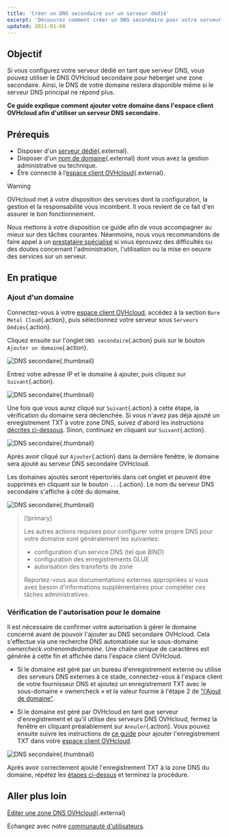 ```yaml
---
title: 'Créer un DNS secondaire sur un serveur dédié'
excerpt: 'Découvrez comment créer un DNS secondaire pour votre serveur dédié OVHcloud'
updated: 2021-01-08
---
```


## Objectif

Si vous configurez votre serveur dédié en tant que serveur DNS, vous pouvez utiliser le DNS OVHcloud secondaire pour héberger une zone secondaire. Ainsi, le DNS de votre domaine restera disponible même si le serveur DNS principal ne répond plus.

**Ce guide explique comment ajouter votre domaine dans l'espace client OVHcloud afin d'utiliser un serveur DNS secondaire.**

## Prérequis

* Disposer d'un [serveur dédié](/links/bare-metal/bare-metal){.external}.
* Disposer d'un [nom de domaine](https://www.ovh.com/fr/domaines/){.external} dont vous avez la gestion administrative ou technique.
* Être connecté à l’[espace client OVHcloud](/links/manager){.external}.

> [!warning]
>
> OVHcloud met à votre disposition des services dont la configuration, la gestion et la responsabilité vous incombent. Il vous revient de ce fait d'en assurer le bon fonctionnement.
> 
> Nous mettons à votre disposition ce guide afin de vous accompagner au mieux sur des tâches courantes. Néanmoins, nous vous recommandons de faire appel à un [prestataire spécialisé](https://partner.ovhcloud.com/fr/directory/) si vous éprouvez des difficultés ou des doutes concernant l'administration, l'utilisation ou la mise en oeuvre des services sur un serveur.
> 

## En pratique

### Ajout d'un domaine <a name="ajoutdomaine"></a>

Connectez-vous à votre [espace client OVHcloud](/links/manager), accédez à la section `Bare Metal Cloud`{.action}, puis sélectionnez votre serveur sous `Serveurs Dédiés`{.action}.

Cliquez ensuite sur  l'onglet `DNS secondaire`{.action} puis sur le bouton `Ajouter un domaine`{.action}.

![DNS secondaire](images/cp-01.png){.thumbnail}

Entrez votre adresse IP et le domaine à ajouter, puis cliquez sur `Suivant`{.action}.

![DNS secondaire](images/cp-02.png){.thumbnail}

Une fois que vous aurez cliqué sur `Suivant`{.action} à cette étape, la vérification du domaine sera déclenchée. Si vous n'avez pas déjà ajouté un enregistrement TXT à votre zone DNS, suivez d'abord les instructions [décrites ci-dessous](#verificationdomaine). Sinon, continuez en cliquant sur `Suivant`{.action}.

![DNS secondaire](images/cp-03.png){.thumbnail}

Après avoir cliqué sur `Ajouter`{.action} dans la dernière fenêtre, le domaine sera ajouté au serveur DNS secondaire OVHcloud.

Les domaines ajoutés seront répertoriés dans cet onglet et peuvent être supprimés en cliquant sur le bouton `...`{.action}. Le nom du serveur DNS secondaire s'affiche à côté du domaine.

![DNS secondaire](images/cp-05.png){.thumbnail}

> [!primary]
>
> Les autres actions requises pour configurer votre propre DNS pour votre domaine sont généralement les suivantes:
>
> - configuration d'un service DNS (tel que *BIND*)
> - configuration des enregistrements GLUE
> - autorisation des transferts de zone
>
> Reportez-vous aux documentations externes appropriées si vous avez besoin d'informations supplémentaires pour compléter ces tâches administratives.

### Vérification de l'autorisation pour le domaine <a name="verificationdomaine"></a>

Il est nécessaire de confirmer votre autorisation à gérer le domaine concerné avant de pouvoir l'ajouter au DNS secondaire OVHcloud. Cela s'effectue via une recherche DNS automatisée sur le sous-domaine *ownercheck.votrenomdedomaine*. Une chaîne unique de caractères est générée à cette fin et affichée dans l'espace client OVHcloud.

- Si le domaine est géré par un bureau d'enregistrement externe ou utilise des serveurs DNS externes à ce stade, connectez-vous à l'espace client de votre fournisseur DNS et ajoutez un enregistrement TXT avec le sous-domaine « ownercheck » et la valeur fournie à l'étape 2 de ["l'Ajout de domaine"](#ajoutdomaine).

- Si le domaine est géré par OVHcloud en tant que serveur d'enregistrement et qu'il utilise des serveurs DNS OVHcloud, fermez la fenêtre en cliquant préalablement sur `Annuler`{.action}. Vous pouvez ensuite suivre les instructions de [ce guide](/pages/web_cloud/domains/dns_zone_edit) pour ajouter l'enregistrement TXT dans votre [espace client OVHcloud](/links/manager).

![DNS secondaire](images/cp-04.png){.thumbnail}

Après avoir correctement ajouté l'enregistrement TXT à la zone DNS du domaine, répétez les [étapes ci-dessus](#ajoutdomaine) et terminez la procédure.

## Aller plus loin

[Éditer une zone DNS OVHcloud](/pages/web_cloud/domains/dns_zone_edit){.external}

Échangez avec notre [communauté d'utilisateurs](/links/community).
